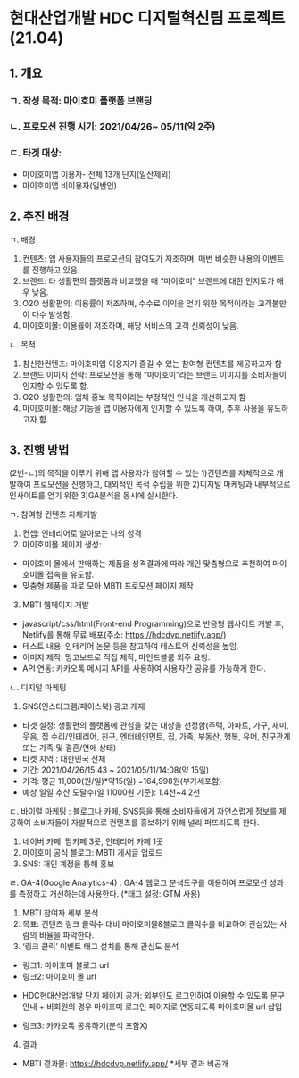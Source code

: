 # 현대산업개발 HDC 디지털혁신팀 프로젝트(21.04)

## 1. 개요
### ㄱ. 작성 목적: 마이호미 플랫폼 브랜딩

### ㄴ. 프로모션 진행 시기: 2021/04/26~ 05/11(약 2주)

### ㄷ. 타겟 대상:
- 마이호미앱 이용자- 전체 13개 단지(일산제외)
- 마이호미앱 비이용자(일반인)

## 2. 추진 배경
ㄱ.	배경
1)	컨텐츠: 앱 사용자들의 프로모션의 참여도가 저조하며, 매번 비슷한 내용의 이벤트를 진행하고 있음. 
2)	브랜드: 타 생활편의 플랫폼과 비교했을 때 “마이호미” 브랜드에 대한 인지도가 매우 낮음.
3)	O2O 생활편의: 이용률이 저조하며, 수수료 이익을 얻기 위한 목적이라는 고객불만이 다수 발생함.
4)	마이호미몰: 이용률이 저조하며, 해당 서비스의 고객 신뢰성이 낮음.

ㄴ.	목적
1)	참신한컨텐츠: 마이호미앱 이용자가 즐길 수 있는 참여형 컨텐츠를 제공하고자 함
2)	브랜드 이미지 전략: 프로모션을 통해 “마이호미”라는 브랜드 이미지를 소비자들이 인지할 수 있도록 함.
3)	O2O 생활편의: 업체 홍보 목적이라는 부정적인 인식을 개선하고자 함
4)	마이호미몰: 해당 기능을 앱 이용자에게 인지할 수 있도록 하여, 추후 사용을 유도하고자 함.

## 3. 진행 방법
(2번-ㄴ)의 목적을 이루기 위해 앱 사용자가 참여할 수 있는 1)컨텐츠를 자체적으로 개발하여 프로모션을 진행하고, 대외적인 목적 수립을 위한 2)디지털 마케팅과 내부적으로 인사이트를 얻기 위한 3)GA분석을 동시에 실시한다. 

ㄱ.	참여형 컨텐츠 자체개발
1)	컨셉: 인테리어로 알아보는 나의 성격
2)	마이호미몰 페이지 생성: 
- 마이호미 몰에서 판매하는 제품을 성격결과에 따라 개인 맞춤형으로 추천하여 마이호미몰 접속을 유도함. 
- 맞춤형 제품을 따로 모아 MBTI 프로모션 페이지 제작
3)	MBTI 웹페이지 개발
- javascript/css/html(Front-end Programming)으로 반응형 웹사이트 개발 후, Netlify를 통해 무료 배포(주소: https://hdcdvp.netlify.app/)
- 테스트 내용: 인테리어 논문 등을 참고하여 테스트의 신뢰성을 높임.
- 이미지 제작: 망고보드로 직접 제작, 마인드블룸 외주 요청.  
- API 연동: 카카오톡 메시지 API를 사용하여 사용자간 공유를 가능하게 한다.

ㄴ.	디지털 마케팅
1)	SNS(인스타그램/페이스북) 광고 게재
- 타겟 설정: 생활편의 플랫폼에 관심을 갖는 대상을 선정함(주택, 아파트, 가구, 재미, 웃음, 집 수리/인테리어, 친구, 엔터테인먼트, 집, 가족, 부동산, 행복, 유머, 친구관계 또는 가족 및 결혼/연애 상태)
-	타켓 지역 : 대한민국 전체
- 기간: 2021/04/26/15:43 ~ 2021/05/11/14:08(약 15일)
- 가격: 평균 11,000(원/일)*약15(일) =164,998원(부가세포함)
- 예상 일일 추산 도달수(일 11000원 기준): 1.4천~4.2천

ㄷ.	바이럴 마케팅
: 블로그나 카페, SNS등을 통해 소비자들에게 자연스럽게 정보를 제공하여 소비자들이 자발적으로 컨텐츠를 홍보하기 위해 널리 퍼뜨리도록 한다.
1)	네이버 카페: 맘카페 3곳, 인테리어 카페 1곳
2)	마이호미 공식 블로그: MBTI 게시글 업로드
3)	SNS: 개인 계정을 통해 홍보

ㄹ.	GA-4(Google Analytics-4)
: GA-4 웹로그 분석도구를 이용하여 프로모션 성과를 측정하고 개선하는데 사용한다. (*태그 설정: GTM 사용)
1)	MBTI 참여자 세부 분석
2)	목표: 컨텐츠 링크 클릭수 대비 마이호미몰&블로그 클릭수를 비교하여 관심있는 사람의 비율을 파악한다. 
3)	‘링크 클릭’ 이벤트 태그 설치를 통해 관심도 분석
- 링크1: 마이호미 블로그 url
- 링크2: 마이호미 몰 url
* HDC현대산업개발 단지 페이지 공개: 외부인도 로그인하여 이용할 수 있도록 문구 안내 + 비회원의 경우 마이호미 로그인 페이지로 연동되도록 마이호미몰 url 삽입
- 링크3: 카카오톡 공유하기(분석 포함X)

4. 결과
- MBTI 결과물: https://hdcdvp.netlify.app/
*세부 결과 비공개
